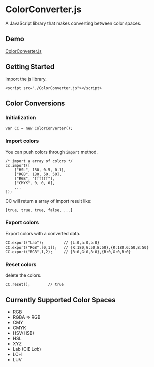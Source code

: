 # ColorConverter.js

A JavaScript library that makes converting between color spaces.

## Demo

[ColorConverter.js](http://lab.pixelnfinite.com/ColorConverter.js/)

## Getting Started

import the js library.

`<script src="./ColorConverter.js"></script>`

## Color Conversions

### Initialization

`var CC = new ColorConverter();`

### Import colors

You can push colors through `import` method.

```
/* import a array of colors */
cc.import([
    ["HSL", 180, 0.5, 0.1],
    ["RGB", 180, 50, 50],
    ["RGB", "ffffff"],
    ["CMYK", 0, 0, 0],
    ...
]);
```

CC will return a array of import result like:

`[true, true, true, false, ...]`

### Export colors

Export colors with a converted data.

```
CC.export("Lab");         // {L:0,a:0,b:0}
CC.export("RGB",[0,1]);   // {R:180,G:50,B:50},{R:180,G:50,B:50}
CC.export("RGB",1,2);     // {R:0,G:0,B:0},{R:0,G:0,B:0}
```

### Reset colors

delete the colors.

```
CC.reset();        // true
```

## Currently Supported Color Spaces

* RGB
* RGBA => RGB
* CMY
* CMYK
* HSV(HSB)
* HSL
* XYZ
* Lab (CIE L*a*b)
* LCH
* LUV